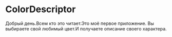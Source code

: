 # ColorDescriptor
Добрый день.Всем кто это читает.Это моё первое приложение. Вы выбираете свой любимый цвет.И получаете описание своего характера.
